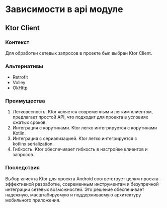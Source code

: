 # Зависимости в api модуле

## Ktor Client

### Контекст

Для обработки сетевых запросов в проекте был выбран Ktor Client.

### Альтернативы

* Retrofit
* Volley
* OkHttp

### Преимущества

1. Легковесность. Ktor является современным и легким клиентом, предлагает простой API, что подходит для проекта в
   условиях сжатых сроков.
2. Интеграция с корутинами. Ktor легко интегрируется с корутинами Kotlin.
3. Интеграция с сериализацией. Ktor легко интегрируется с kotlinx.serialization.
4. Гибкость. Ktor обеспечивает гибкость в настройке клиентов и запросов.

### Последствия

Выбор клиента Ktor для проекта Android соответствует целям проекта - эффективной разработке,
современным инструментам и безупречной интеграции сетевых возможностей. Это решение обеспечивает надежную,
масштабируемую и поддерживаемую архитектуру мобильного приложения.